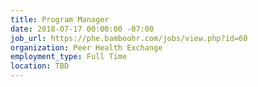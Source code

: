 ```yaml
---
title: Program Manager
date: 2018-07-17 00:00:00 -07:00
job_url: https://phe.bamboohr.com/jobs/view.php?id=60
organization: Peer Health Exchange
employment_type: Full Time
location: TBD
---
```


